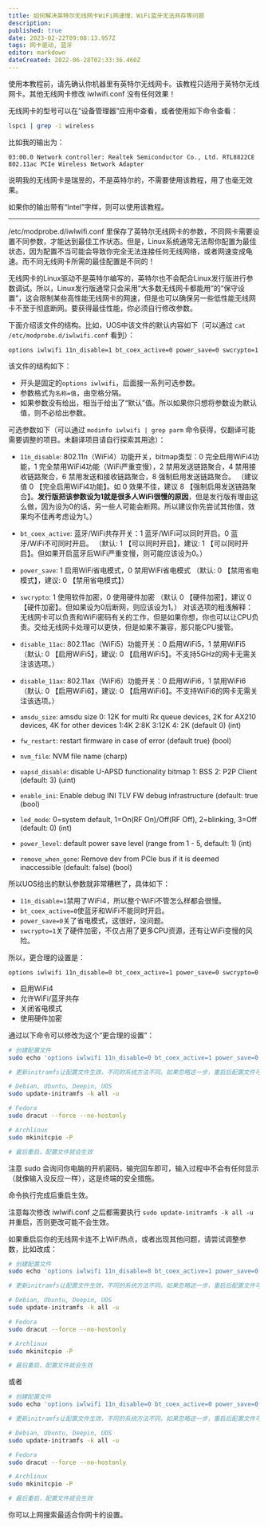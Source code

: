 ```yaml
---
title: 如何解决英特尔无线网卡WiFi网速慢、WiFi蓝牙无法共存等问题
description: 
published: true
date: 2023-02-22T09:08:13.957Z
tags: 网卡驱动, 蓝牙
editor: markdown
dateCreated: 2022-06-28T02:33:36.460Z
---
```


使用本教程前，请先确认你机器里有英特尔无线网卡。该教程只适用于英特尔无线网卡。其他无线网卡修改 iwlwifi.conf 没有任何效果！

无线网卡的型号可以在“设备管理器”应用中查看，或者使用如下命令查看：

```bash
lspci | grep -i wireless
```

比如我的输出为：

```
03:00.0 Network controller: Realtek Semiconductor Co., Ltd. RTL8822CE 802.11ac PCIe Wireless Network Adapter
```

说明我的无线网卡是瑞昱的，不是英特尔的，不需要使用该教程，用了也毫无效果。

如果你的输出带有“Intel”字样，则可以使用该教程。

------

/etc/modprobe.d/iwlwifi.conf 里保存了英特尔无线网卡的参数，不同网卡需要设置不同参数，才能达到最佳工作状态。但是，Linux系统通常无法帮你配置为最佳状态，因为配置不当可能会导致你完全无法连接任何无线网络，或者网速变成龟速。而不同无线网卡所需的最佳配置是不同的！

无线网卡的Linux驱动不是英特尔编写的，英特尔也不会配合Linux发行版进行参数调试。所以，Linux发行版通常只会采用“大多数无线网卡都能用”的“保守设置”，这会限制某些高性能无线网卡的网速，但是也可以确保另一些低性能无线网卡不至于彻底断网。要获得最佳性能，你必须自行修改参数。

下面介绍该文件的结构。比如，UOS中该文件的默认内容如下（可以通过 `cat /etc/modprobe.d/iwlwifi.conf` 看到）：

```
options iwlwifi 11n_disable=1 bt_coex_active=0 power_save=0 swcrypto=1
```

该文件的结构如下：

- 开头是固定的`options iwlwifi`，后面接一系列可选参数。
- 参数格式为`名称=值`，由空格分隔。
- 如果参数没有给出，相当于给出了“默认”值。所以如果你只想将参数设为默认值，则不必给出参数。

可选参数如下（可以通过 `modinfo iwlwifi | grep parm` 命令获得，仅翻译可能需要调整的项目。未翻译项目请自行探索其用途）：

- `11n_disable`: 802.11n（WiFi4）功能开关，bitmap类型：0 完全启用WiFi4功能，1 完全禁用WiFi4功能（WiFi严重变慢），2 禁用发送链路聚合，4 禁用接收链路聚合，6 禁用发送和接收链路聚合，8 强制启用发送链路聚合。
	（建议值 0 【完全启用WiFi4功能】。如 0 效果不佳，建议 8 【强制启用发送链路聚合】。**发行版把该参数设为1就是很多人WiFi很慢的原因**，但是发行版有理由这么做，因为设为0的话，另一些人可能会断网。所以建议你先尝试其他值，效果均不佳再考虑设为1。）

- `bt_coex_active`: 蓝牙/WiFi共存开关：1 蓝牙/WiFi可以同时开启。0 蓝牙/WiFi不可同时开启。
	（默认: 1 【可以同时开启】，建议: 1 【可以同时开启】。但如果开启蓝牙后WiFi严重变慢，则可能应该设为0。）

- `power_save`: 1 启用WiFi省电模式，0 禁用WiFi省电模式
	（默认: 0 【禁用省电模式】，建议: 0 【禁用省电模式】）

- `swcrypto`: 1 使用软件加密，0 使用硬件加密
	（默认 0 【硬件加密】，建议 0 【硬件加密】。但如果设为0后断网，则应该设为1。）
  对该选项的粗浅解释：无线网卡可以负责和WiFi密码有关的工作，但是如果你想，你也可以让CPU负责。交给无线网卡处理可以更快，但是如果不兼容，那只能CPU接管。
  
- `disable_11ac`: 802.11ac（WiFi5）功能开关：0 启用WiFi5，1 禁用WiFi5
	（默认: 0 【启用WiFi5】，建议: 0 【启用WiFi5】。不支持5GHz的网卡无需关注该选项。）

- `disable_11ax`: 802.11ax（WiFi6）功能开关：0 启用WiFi6，1 禁用WiFi6
	（默认: 0 【启用WiFi6】，建议: 0 【启用WiFi6】。不支持WiFi6的网卡无需关注该选项。）

- `amsdu_size`: amsdu size 0: 12K for multi Rx queue devices, 2K for AX210 devices, 4K for other devices 1:4K 2:8K 3:12K 4: 2K (default 0) (int)

- `fw_restart`: restart firmware in case of error (default true) (bool)

- `nvm_file`: NVM file name (charp)

- `uapsd_disable`: disable U-APSD functionality bitmap 1: BSS 2: P2P Client (default: 3) (uint)

- `enable_ini`: Enable debug INI TLV FW debug infrastructure (default: true (bool)
- `led_mode`: 0=system default, 1=On(RF On)/Off(RF Off), 2=blinking, 3=Off (default: 0) (int)

- `power_level`: default power save level (range from 1 - 5, default: 1) (int)

- `remove_when_gone`: Remove dev from PCIe bus if it is deemed inaccessible (default: false) (bool)

所以UOS给出的默认参数就非常糟糕了，具体如下：

- `11n_disable=1`禁用了WiFi4，所以整个WiFi不管怎么样都会很慢。
- `bt_coex_active=0`使蓝牙和WiFi不能同时开启。
- `power_save=0`关了省电模式，这很好，没问题。
- `swcrypto=1`关了硬件加密，不仅占用了更多CPU资源，还有让WiFi变慢的风险。

所以，更合理的设置是：

```
options iwlwifi 11n_disable=0 bt_coex_active=1 power_save=0 swcrypto=0
```

- 启用WiFi4
- 允许WiFi/蓝牙共存
- 关闭省电模式
- 使用硬件加密

通过以下命令可以修改为这个“更合理的设置”：

```bash
# 创建配置文件
sudo echo 'options iwlwifi 11n_disable=0 bt_coex_active=1 power_save=0 swcrypto=0' | sudo tee /etc/modprobe.d/iwlwifi.conf

# 更新initramfs让配置文件生效，不同的系统方法不同。如果忽略这一步，重启后配置文件可能不会生效。

# Debian, Ubuntu, Deepin, UOS
sudo update-initramfs -k all -u

# Fedora
sudo dracut --force --no-hostonly

# Archlinux
sudo mkinitcpio -P

# 最后重启，配置文件就会生效
```

注意 sudo 会询问你电脑的开机密码，输完回车即可，输入过程中不会有任何显示（就像输入没反应一样），这是终端的安全措施。

命令执行完成后重启生效。

注意每次修改 iwlwifi.conf 之后都需要执行 `sudo update-initramfs -k all -u` 并重启，否则更改可能不会生效。

如果重启后你的无线网卡连不上WiFi热点，或者出现其他问题，请尝试调整参数，比如改成：

```bash
# 创建配置文件
sudo echo 'options iwlwifi 11n_disable=8 bt_coex_active=1 power_save=0 swcrypto=0' | sudo tee /etc/modprobe.d/iwlwifi.conf

# 更新initramfs让配置文件生效，不同的系统方法不同。如果忽略这一步，重启后配置文件可能不会生效。

# Debian, Ubuntu, Deepin, UOS
sudo update-initramfs -k all -u

# Fedora
sudo dracut --force --no-hostonly

# Archlinux
sudo mkinitcpio -P

# 最后重启，配置文件就会生效
```

或者

```bash
# 创建配置文件
sudo echo 'options iwlwifi 11n_disable=0 bt_coex_active=0 power_save=0 swcrypto=1' | sudo tee /etc/modprobe.d/iwlwifi.conf

# 更新initramfs让配置文件生效，不同的系统方法不同。如果忽略这一步，重启后配置文件可能不会生效。

# Debian, Ubuntu, Deepin, UOS
sudo update-initramfs -k all -u

# Fedora
sudo dracut --force --no-hostonly

# Archlinux
sudo mkinitcpio -P

# 最后重启，配置文件就会生效
```

你可以上网搜索最适合你网卡的设置。